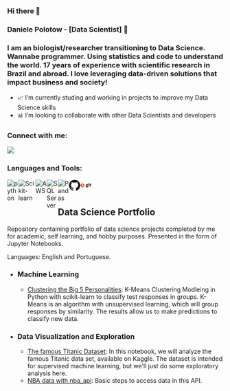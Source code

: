 ### Hi there 👋



### Daniele Polotow - [Data Scientist] 👋

### I am an biologist/researcher transitioning to Data Science. Wannabe programmer. Using statistics and code to understand the world. 17 years of experience with scientific research in Brazil and abroad. I love leveraging data-driven solutions that impact business and society!

- 📈 I’m currently studing and working in projects to improve my Data Science skills
- 📊 I’m looking to collaborate with other Data Scientists and developers 

### Connect with me:

[<img align="left"  width="22px" src="https://cdn.jsdelivr.net/npm/simple-icons@3.4.0/icons/linkedin.svg" />](https://www.linkedin.com/in/daniele-polotow-089b27179/)



<br />

### Languages and Tools:

<img align="left" alt="python" width="26px" src="https://cdn3.iconfinder.com/data/icons/logos-and-brands-adobe/512/267_Python-512.png" />

[<img align="left" alt="Scikit-learn" width="40px" src="https://upload.wikimedia.org/wikipedia/commons/0/05/Scikit_learn_logo_small.svg" />](https://scikit-learn.org/stable/)

<img align="left" alt="AWS" width="26px" src="https://cdn.jsdelivr.net/npm/simple-icons@3.4.0/icons/amazonaws.svg" />

<img align="left" alt="SQLServer" width="26px" src="https://img.icons8.com/color/2x/microsoft-sql-server.png" />

<img align="left" alt="Pandas" width="26px" src="https://cdn.jsdelivr.net/npm/simple-icons@3.4.0/icons/pandas.svg" />

<img align="left" alt="GitHub" width="26px" src="https://raw.githubusercontent.com/github/explore/78df643247d429f6cc873026c0622819ad797942/topics/github/github.png" />

<img align="left" alt="Git" width="26px" src="https://raw.githubusercontent.com/github/explore/80688e429a7d4ef2fca1e82350fe8e3517d3494d/topics/git/git.png" />

<br />
<br />

## Data Science Portfolio

Repository containing portfolio of data science projects completed by me for academic, self learning, and hobby purposes. Presented in the form of Jupyter Notebooks.

Languages: English and Portuguese.

- ### Machine Learning
  - [Clustering the Big 5 Personalities](https://github.com/danielepolotow/Big5/blob/main/5%20Big%20-%20K-Means.ipynb): K-Means Clustering Modleing in Python with scikit-learn to classify test responses in groups. K-Means is an algorithm with unsupervised learning, which will group responses by similarity. The results allow us to make predictions to classify new data.


- ### Data Visualization and Exploration
  - [The famous Titanic Dataset](https://github.com/danielepolotow/titanic/blob/main/Titanic%20an%C3%A1lise%20explorat%C3%B3ria%20de%20dados.ipynb): In this notebook, we will analyze the famous Titanic data set, available on Kaggle. The dataset is intended for supervised machine learning, but we'll just do some exploratory analysis here.
  - [NBA data with nba_api](https://github.com/danielepolotow/NBA/blob/main/Dados%20NBA%20-%20m%C3%B3dulo%20nba_api%20com%20Python.ipynb): Basic steps to access data in this API.
